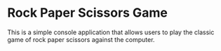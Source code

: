 # Rock Paper Scissors Game
This is a simple console application that allows users to play the classic game of rock paper scissors against the computer.
